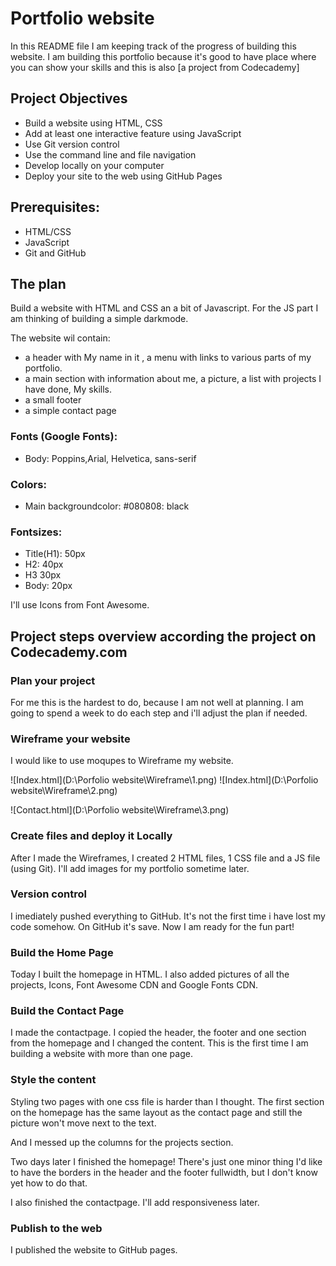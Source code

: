 # Portfolio website 
In this README file I am keeping track of the progress of building this website. I am building this portfolio because it's good to have place where you can show your skills and this is also [a project from Codecademy]
## Project Objectives
* Build a website using HTML, CSS
* Add at least one interactive feature using JavaScript
* Use Git version control
* Use the command line and file navigation
* Develop locally on your computer
* Deploy your site to the web using GitHub Pages

## Prerequisites:
* HTML/CSS
* JavaScript
* Git and GitHub

## The plan
Build a website with HTML and CSS an a bit of Javascript. For the JS part I am thinking of building a simple darkmode. 

The website wil contain:
* a header with My name in it , a menu with links to various parts of my portfolio.
* a main section with information about me, a picture, a list with projects I have done, My skills.
* a small footer
* a simple contact page

### Fonts (Google Fonts):
* Body: Poppins,Arial, Helvetica, sans-serif

### Colors:
* Main backgroundcolor: #080808: black

### Fontsizes:
* Title(H1): 50px
* H2: 40px
* H3 30px
* Body: 20px

I'll use Icons from Font Awesome.

## Project steps overview according the project on Codecademy.com
### Plan your project 
For me this is the hardest to do, because I am not well at planning. I am going to spend a week to do each step and i'll adjust the plan if needed. 

### Wireframe your website 
I would like to use moqupes to Wireframe my website.  

![Index.html](D:\Porfolio website\Wireframe\1.png)
![Index.html](D:\Porfolio website\Wireframe\2.png)

![Contact.html](D:\Porfolio website\Wireframe\3.png)

### Create files and deploy it Locally
After I made the Wireframes, I created 2 HTML files, 1 CSS file and a JS file (using Git). I'll add images for my portfolio sometime later. 

### Version control 
I imediately pushed everything to GitHub. It's not the first time i have lost my code somehow. On GitHub it's save. Now I am ready for the fun part! 

### Build the Home Page
Today I built the homepage in HTML. I also added pictures of all the projects, Icons, Font Awesome CDN and Google Fonts CDN.

### Build the Contact Page
I made the contactpage. I copied the header, the footer and one section from the homepage and I changed the content. This is the first time I am building a website with more than one page. 

### Style the content 
Styling two pages with one css file is harder than I thought. The first section on the homepage has the same layout as the contact page and still the picture won't move next to the text. 

And I messed up the columns for the projects section.

Two days later I finished the homepage! There's just one minor thing I'd like to have the borders in the header and the footer fullwidth, but I don't know yet how to do that.

I also finished the contactpage. I'll add responsiveness later. 

### Publish to the web
I published the website to GitHub pages.
